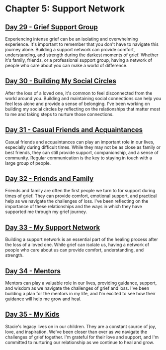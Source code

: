 # Chapter 5: Support Network

## [Day 29 - Grief Support Group](29.md)

Experiencing intense grief can be an isolating and overwhelming experience. It's important to remember that you don't
have to navigate this journey alone. Building a support network can provide comfort, understanding, and strength during
the darkest moments of grief. Whether it's family, friends, or a professional support group, having a network of people
who care about you can make a world of difference.


## [Day 30 - Building My Social Circles](/after/30.md)

After the loss of a loved one, it's common to feel disconnected from the world around you. Building and maintaining
social connections can help you feel less alone and provide a sense of belonging. I've been working on building my
social circles by reflecting on the relationships that matter most to me and taking steps to nurture those connections.


## [Day 31 - Casual Friends and Acquaintances](/after/31.md)   

Casual friends and acquaintances can play an important role in our lives, especially during difficult times. While they
may not be as close as family or best friends, they can still provide support, companionship, and a sense of community.
Regular communication is the key to staying in touch with a large group of people.


## [Day 32 - Friends and Family](/after/32.md) 

Friends and family are often the first people we turn to for support during times of grief. They can provide comfort,
emotional support, and practical help as we navigate the challenges of loss. I've been reflecting on the importance of
these relationships and the ways in which they have supported me through my grief journey.


## [Day 33 - My Support Network](/after/33.md) 

Building a support network is an essential part of the healing process after the loss of a loved one. While grief can 
isolate us, having a network of people who care about us can provide comfort, understanding, and strength. 


## [Day 34 - Mentors](/after/34.md)       

Mentors can play a valuable role in our lives, providing guidance, support, and wisdom as we navigate the challenges of
grief and loss. I've been building a plan for the mentors in my life, and I'm excited to see how their guidance will 
help me grow and heal.


## [Day 35 - My Kids](/after/35.md)                                              

Stacie's legacy lives on in our children. They are a constant source of joy, love, and inspiration. We've been closer than
ever as we navigate the challenges of grief together. I'm grateful for their love and support, and I'm committed to
nurturing our relationship as we continue to heal and grow.


